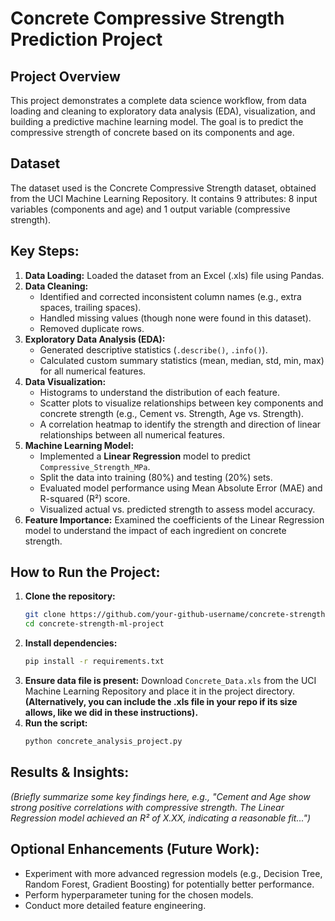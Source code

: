 # Concrete Compressive Strength Prediction Project

## Project Overview
This project demonstrates a complete data science workflow, from data loading and cleaning to exploratory data analysis (EDA), visualization, and building a predictive machine learning model. The goal is to predict the compressive strength of concrete based on its components and age.

## Dataset
The dataset used is the Concrete Compressive Strength dataset, obtained from the UCI Machine Learning Repository. It contains 9 attributes: 8 input variables (components and age) and 1 output variable (compressive strength).

## Key Steps:
1.  **Data Loading:** Loaded the dataset from an Excel (.xls) file using Pandas.
2.  **Data Cleaning:**
    *   Identified and corrected inconsistent column names (e.g., extra spaces, trailing spaces).
    *   Handled missing values (though none were found in this dataset).
    *   Removed duplicate rows.
3.  **Exploratory Data Analysis (EDA):**
    *   Generated descriptive statistics (`.describe()`, `.info()`).
    *   Calculated custom summary statistics (mean, median, std, min, max) for all numerical features.
4.  **Data Visualization:**
    *   Histograms to understand the distribution of each feature.
    *   Scatter plots to visualize relationships between key components and concrete strength (e.g., Cement vs. Strength, Age vs. Strength).
    *   A correlation heatmap to identify the strength and direction of linear relationships between all numerical features.
5.  **Machine Learning Model:**
    *   Implemented a **Linear Regression** model to predict `Compressive_Strength_MPa`.
    *   Split the data into training (80%) and testing (20%) sets.
    *   Evaluated model performance using Mean Absolute Error (MAE) and R-squared (R²) score.
    *   Visualized actual vs. predicted strength to assess model accuracy.
6.  **Feature Importance:** Examined the coefficients of the Linear Regression model to understand the impact of each ingredient on concrete strength.

## How to Run the Project:
1.  **Clone the repository:**
    ```bash
    git clone https://github.com/your-github-username/concrete-strength-ml-project.git
    cd concrete-strength-ml-project
    ```
2.  **Install dependencies:**
    ```bash
    pip install -r requirements.txt
    ```
3.  **Ensure data file is present:** Download `Concrete_Data.xls` from the UCI Machine Learning Repository and place it in the project directory. **(Alternatively, you can include the .xls file in your repo if its size allows, like we did in these instructions).**
4.  **Run the script:**
    ```bash
    python concrete_analysis_project.py
    ```

## Results & Insights:
*(Briefly summarize some key findings here, e.g., "Cement and Age show strong positive correlations with compressive strength. The Linear Regression model achieved an R² of X.XX, indicating a reasonable fit...")*

## Optional Enhancements (Future Work):
*   Experiment with more advanced regression models (e.g., Decision Tree, Random Forest, Gradient Boosting) for potentially better performance.
*   Perform hyperparameter tuning for the chosen models.
*   Conduct more detailed feature engineering.

